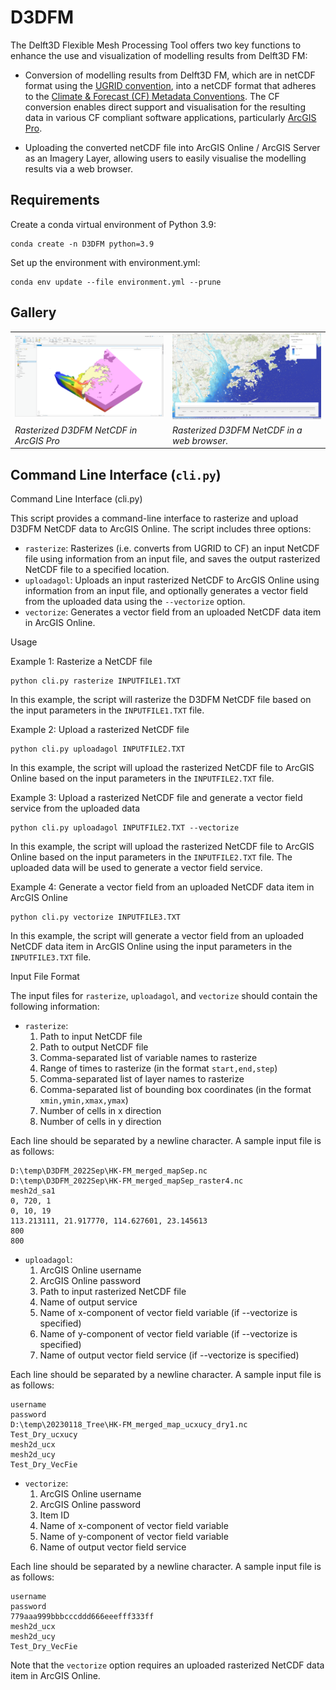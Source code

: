 # D3DFM
The Delft3D Flexible Mesh Processing Tool offers two key functions to enhance the use and visualization of modelling results from Delft3D FM:
* Conversion of modelling results from Delft3D FM, which are in netCDF format using the [UGRID convention](http://ugrid-conventions.github.io/ugrid-conventions/), into a netCDF format that adheres to the [Climate & Forecast (CF) Metadata Conventions](http://cfconventions.org/). The CF conversion enables direct support and visualisation for the resulting data in various CF compliant software applications, particularly [ArcGIS Pro](https://pro.arcgis.com/en/pro-app/latest/help/data/multidimensional/essential-netcdf-vocabulary.htm).

* Uploading the converted netCDF file into ArcGIS Online / ArcGIS Server as an Imagery Layer, allowing users to easily visualise the modelling results via a web browser.

## Requirements

Create a conda virtual environment of Python 3.9:

    conda create -n D3DFM python=3.9

Set up the environment with environment.yml:

    conda env update --file environment.yml --prune


## Gallery
|                                                                                                       |                                                                                                          |
|-------------------------------------------------------------------------------------------------------|----------------------------------------------------------------------------------------------------------|
| ![Photo 1](https://raw.githubusercontent.com/KenTSUI-dev/D3DFM/main/resources/ArcGISPro_D3DFM_nc.png) | ![Photo 2](https://raw.githubusercontent.com/KenTSUI-dev/D3DFM/main/resources/ArcGISOnline_D3DFM_nc.png) |
| *Rasterized D3DFM NetCDF in ArcGIS Pro*                                                               | *Rasterized D3DFM NetCDF  in a web browser.*                                                       |


## Command Line Interface (`cli.py`)
Command Line Interface (cli.py)

This script provides a command-line interface to rasterize and upload D3DFM NetCDF data to ArcGIS Online. The script includes three options:

- `rasterize`: Rasterizes (i.e. converts from UGRID to CF) an input NetCDF file using information from an input file, and saves the output rasterized NetCDF file to a specified location.
- `uploadagol`: Uploads an input rasterized NetCDF to ArcGIS Online using information from an input file, and optionally generates a vector field from the uploaded data using the `--vectorize` option.
- `vectorize`: Generates a vector field from an uploaded NetCDF data item in ArcGIS Online.

Usage

Example 1: Rasterize a NetCDF file

```
python cli.py rasterize INPUTFILE1.TXT
```

In this example, the script will rasterize the D3DFM NetCDF file based on the input parameters in the `INPUTFILE1.TXT` file.

Example 2: Upload a rasterized NetCDF file

```
python cli.py uploadagol INPUTFILE2.TXT
```

In this example, the script will upload the rasterized NetCDF file to ArcGIS Online based on the input parameters in the `INPUTFILE2.TXT` file.

Example 3: Upload a rasterized NetCDF file and generate a vector field service from the uploaded data

```
python cli.py uploadagol INPUTFILE2.TXT --vectorize
```

In this example, the script will upload the rasterized NetCDF file to ArcGIS Online based on the input parameters in the `INPUTFILE2.TXT` file. The uploaded data will be used to generate a vector field service.

Example 4: Generate a vector field from an uploaded NetCDF data item in ArcGIS Online

```
python cli.py vectorize INPUTFILE3.TXT
```

In this example, the script will generate a vector field from an uploaded NetCDF data item in ArcGIS Online using the input parameters in the `INPUTFILE3.TXT` file.

Input File Format

The input files for `rasterize`, `uploadagol`, and `vectorize` should contain the following information:

- `rasterize`:
    1. Path to input NetCDF file
    2. Path to output NetCDF file
    3. Comma-separated list of variable names to rasterize
    4. Range of times to rasterize (in the format `start,end,step`)
    5. Comma-separated list of layer names to rasterize
    6. Comma-separated list of bounding box coordinates (in the format `xmin,ymin,xmax,ymax`)
    7. Number of cells in x direction
    8. Number of cells in y direction

Each line should be separated by a newline character. A sample input file is as follows:

```
D:\temp\D3DFM_2022Sep\HK-FM_merged_mapSep.nc
D:\temp\D3DFM_2022Sep\HK-FM_merged_mapSep_raster4.nc
mesh2d_sa1
0, 720, 1
0, 10, 19
113.213111, 21.917770, 114.627601, 23.145613
800
800
```

- `uploadagol`:
    1. ArcGIS Online username
    2. ArcGIS Online password
    3. Path to input rasterized NetCDF file
    4. Name of output service
    5. Name of x-component of vector field variable (if --vectorize is specified)
    6. Name of y-component of vector field variable (if --vectorize is specified)
    7. Name of output vector field service (if --vectorize is specified)


Each line should be separated by a newline character. A sample input file is as follows:

```
username
password
D:\temp\20230118_Tree\HK-FM_merged_map_ucxucy_dry1.nc
Test_Dry_ucxucy
mesh2d_ucx
mesh2d_ucy
Test_Dry_VecFie
```

- `vectorize`:
    1. ArcGIS Online username
    2. ArcGIS Online password
    3. Item ID
    5. Name of x-component of vector field variable
    6. Name of y-component of vector field variable
    7. Name of output vector field service

Each line should be separated by a newline character. A sample input file is as follows:

```
username
password
779aaa999bbbcccddd666eeefff333ff
mesh2d_ucx
mesh2d_ucy
Test_Dry_VecFie
```

Note that the `vectorize` option requires an uploaded rasterized NetCDF data item in ArcGIS Online.
